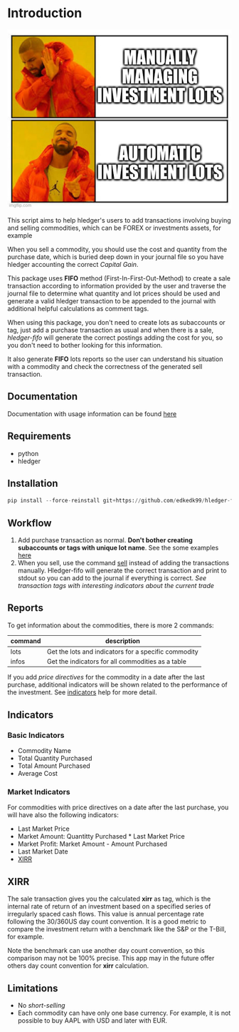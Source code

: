 # Introduction

![automatic lots](img/meme.jpg)

This script aims to help hledger's users to add transactions involving buying and selling commodities, which can be FOREX or investments assets, for example

When you sell a commodity, you should use the cost and quantity from the purchase date, which is buried deep down in your journal file so you have hledger accounting the correct _Capital Gain_.

This package uses **FIFO** method (First-In-First-Out-Method) to create a sale transaction according to information provided by the user and traverse the journal file to determine what quantity and lot prices should be used and generate a valid hledger transaction to be appended to the journal with additional helpful calculations as comment tags.

When using this package, you don't need to create lots as subaccounts or tag, just add a purchase transaction as usual and when there is a sale, *hledger-fifo* will generate the correct postings adding the cost for you, so you don't need to bother looking for this information.

It also generate **FIFO** lots reports so the user can understand his situation with a commodity and check the correctness of the generated sell transaction.

## Documentation

Documentation with usage information can be found [here](https://edkedk99.github.io/hledger-fifo/)

## Requirements

- python
- hledger

## Installation

```python
pip install --force-reinstall git+https://github.com/edkedk99/hledger-fifo.git
```

## Workflow

1. Add purchase transaction as normal. **Don't bother creating subaccounts or tags with unique lot name**. See the some examples [here](examples/test2022.journal)
2. When you sell, use the command [sell](usage/#sell) instead of adding the transactions manually. Hledger-fifo will generate the correct transaction and print to stdout so you can add to the journal if everything is correct. *See transaction tags with interesting indicators about the current trade*

## Reports

To get information about the commodities, there is more 2 commands:

| command | description                                          |
|---------|------------------------------------------------------|
| lots    | Get the lots and indicators for a specific commodity |
| infos   | Get the indicators for all commodities as a table    |



If you add *price directives* for the commodity in a date after the last purchase, additional indicators will be shown related to the performance of the investment. See [indicators](#indicators) help for more detail.

## Indicators
  
### Basic Indicators

- Commodity Name
- Total Quantity Purchased
- Total Amount Purchased
- Average Cost

### Market Indicators

For commodities with price directives on a date after the last purchase, you will have also the following indicators:

- Last Market Price
- Market Amount: Quantitty Purchased * Last Market Price
- Market Profit: Market Amount - Amount Purchased
- Last Market Date
- [XIRR](#xirr)

## XIRR

The sale transaction gives you the calculated **xirr** as tag, which is the internal rate of return of an investment based on a specified series of irregularly spaced cash flows. This value is annual percentage rate following the 30/360US day count convention. It is a good metric to compare the investment return with a benchmark like the S&P or the T-Bill, for example.

Note the benchmark can use another day count convention, so this comparison may not be 100% precise. This app may in the future offer others day count convention for **xirr** calculation.

## Limitations

- No _short-selling_
- Each commodity can have only one base currency. For example, it is not possible to buy AAPL with USD and later with EUR.
